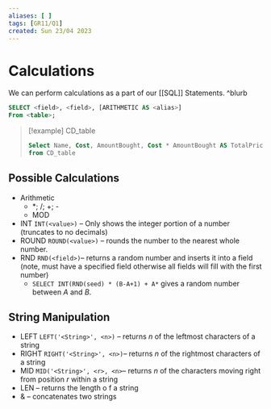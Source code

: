 ```yaml
---
aliases: [ ]
tags: [GR11/Q1]
created: Sun 23/04 2023
---
```

# Calculations
We can perform calculations as a part of our [[SQL]] Statements. ^blurb
```SQL
SELECT <field>, <field>, [ARITHMETIC AS <alias>]
From <table>;
```

> [!example] CD_table
> ```SQL
> Select Name, Cost, AmountBought, Cost * AmountBought AS TotalPrice
> from CD_table
>```

## Possible Calculations
- Arithmetic
	- \*; /; +; -
	- MOD
- INT `INT(<value>)` – Only shows the integer portion of a number (truncates to no decimals)
- ROUND `ROUND(<value>)` – rounds the number to the nearest whole number. 
- RND `RND(<field>)`– returns a random number and inserts it into a field (note, must have a specified field otherwise all fields will fill with the first number)
	- `SELECT INT(RND(seed) * (B-A+1) + A*` gives a random number between $A$ and $B$. 

## String Manipulation
- LEFT `LEFT('<String>', <n>)` – returns $n$ of the leftmost characters of a string
- RIGHT `RIGHT('<String>', <n>)`– returns $n$ of the rightmost characters of a string
- MID `MID('<String>', <r>, <n>`– returns $n$ of the characters moving right from position $r$ within a string
- LEN – returns the length o f a string
- & – concatenates two strings